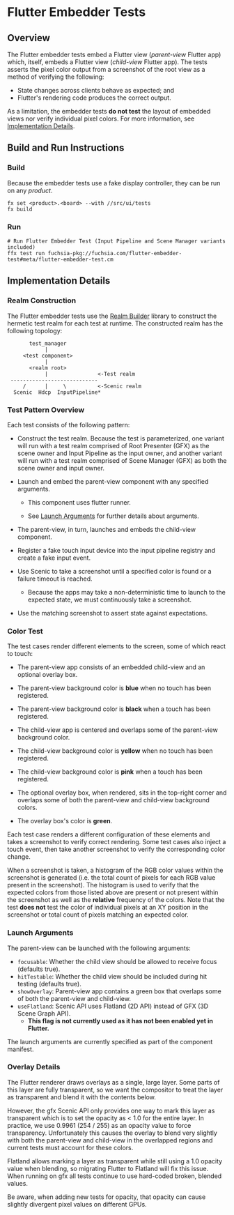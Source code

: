 # Flutter Embedder Tests

## Overview

The Flutter embedder tests embed a Flutter view (*parent-view* Flutter app)
which, itself, embeds a Flutter view (*child-view* Flutter app). The tests
asserts the pixel color output from a screenshot of the root view as a method of
verifying the following:

*   State changes across clients behave as expected; and
*   Flutter's rendering code produces the correct output.

As a limitation, the embedder tests **do not test** the layout of embedded views
nor verify individual pixel colors. For more information, see
[Implementation Details](#implementation-details).

## Build and Run Instructions

### Build

Because the embedder tests use a fake display controller, they can be run on any
*product*.

```console
fx set <product>.<board> --with //src/ui/tests
fx build
```

### Run

```console
# Run Flutter Embedder Test (Input Pipeline and Scene Manager variants included)
ffx test run fuchsia-pkg://fuchsia.com/flutter-embedder-test#meta/flutter-embedder-test.cm
```

## Implementation Details

### Realm Construction

The Flutter embedder tests use the
[Realm Builder](/docs/development/testing/components/realm_builder.md) library
to construct the hermetic test realm for each test at runtime. The constructed
realm has the following topology:

```
       test_manager
            |
     <test component>
            |
       <realm root>
            |                <-Test realm
 ----------------------------
     /      |     \          <-Scenic realm
  Scenic  Hdcp  InputPipeline*

```

### Test Pattern Overview

Each test consists of the following pattern:

*   Construct the test realm. Because the test is parameterized, one variant
    will run with a test realm comprised of Root Presenter (GFX) as the scene
    owner and Input Pipeline as the input owner, and another variant will run
    with a test realm comprised of Scene Manager (GFX) as both the scene owner
    and input owner.

*   Launch and embed the parent-view component with any specified arguments.

    *   This component uses flutter runner.

    *   See [Launch Arguments](#launch-arguments) for further details about
        arguments.

*   The parent-view, in turn, launches and embeds the child-view component.

*   Register a fake touch input device into the input pipeline registry and
    create a fake input event.

*   Use Scenic to take a screenshot until a specified color is found or a
    failure timeout is reached.

    *   Because the apps may take a non-deterministic time to launch to the
        expected state, we must continuously take a screenshot.

*   Use the matching screenshot to assert state against expectations.

### Color Test

The test cases render different elements to the screen, some of which react to
touch:

*   The parent-view app consists of an embedded child-view and an optional
    overlay box.

*   The parent-view background color is **blue** when no touch has been
    registered.

*   The parent-view background color is **black** when a touch has been
    registered.

*   The child-view app is centered and overlaps some of the parent-view
    background color.

*   The child-view background color is **yellow** when no touch has been
    registered.

*   The child-view background color is **pink** when a touch has been
    registered.

*   The optional overlay box, when rendered, sits in the top-right corner and
    overlaps some of both the parent-view and child-view background colors.

*   The overlay box's color is **green**.

Each test case renders a different configuration of these elements and takes a
screenshot to verify correct rendering. Some test cases also inject a touch
event, then take another screenshot to verify the corresponding color change.

When a screenshot is taken, a histogram of the RGB color values within the
screenshot is generated (i.e. the total count of pixels for each RGB value
present in the screenshot). The histogram is used to verify that the expected
colors from those listed above are present or not present within the screenshot
as well as the **relative** frequency of the colors. Note that the test **does
not** test the color of individual pixels at an XY position in the screenshot or
total count of pixels matching an expected color.

### Launch Arguments

The parent-view can be launched with the following arguments:

*   `focusable`: Whether the child view should be allowed to receive focus
    (defaults true).
*   `hitTestable`: Whether the child view should be included during hit testing
    (defaults true).
*   `showOverlay`: Parent-view app contains a green box that overlaps some of
    both the parent-view and child-view.
*   `useFlatland`: Scenic API uses Flatland (2D API) instead of GFX (3D Scene
    Graph API).
    *   **This flag is not currently used as it has not been enabled yet in
        Flutter.**

The launch arguments are currently specified as part of the component manifest.

### Overlay Details

The Flutter renderer draws overlays as a single, large layer. Some parts of this
layer are fully transparent, so we want the compositor to treat the layer as
transparent and blend it with the contents below.

However, the gfx Scenic API only provides one way to mark this layer as
transparent which is to set the opacity as < 1.0 for the entire layer. In
practice, we use 0.9961 (254 / 255) as an opacity value to force transparency.
Unfortunately this causes the overlay to blend very slightly with both the
parent-view and child-view in the overlapped regions and current tests must
account for these colors.

Flatland allows marking a layer as transparent while still using a 1.0 opacity
value when blending, so migrating Flutter to Flatland will fix this issue. When
running on gfx all tests continue to use hard-coded broken, blended values.

Be aware, when adding new tests for opacity, that opacity can cause slightly
divergent pixel values on different GPUs.
